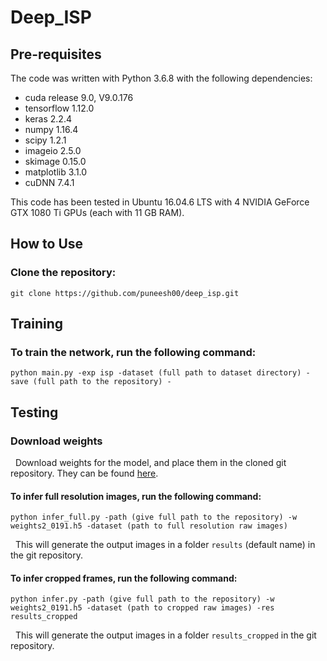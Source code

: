 # Deep_ISP

## Pre-requisites
The code was written with Python 3.6.8 with the following dependencies:
* cuda release 9.0, V9.0.176
* tensorflow 1.12.0
* keras 2.2.4
* numpy 1.16.4
* scipy 1.2.1
* imageio 2.5.0
* skimage 0.15.0
* matplotlib 3.1.0
* cuDNN 7.4.1

This code has been tested in Ubuntu 16.04.6 LTS with 4 NVIDIA GeForce GTX 1080 Ti GPUs (each with 11 GB RAM).

## How to Use 
### Clone the repository:
```
git clone https://github.com/puneesh00/deep_isp.git
```
## Training

### To train the network, run the following command:

```
python main.py -exp isp -dataset (full path to dataset directory) -save (full path to the repository) -
```


## Testing 

### Download weights

&nbsp; Download weights for the model, and place them in the cloned git repository. They can be found [here](https://drive.google.com/file/d/1koBr0LwGVOic9WXk7rDmxM1rplAlVbCR/view?usp=sharing).

#### To infer full resolution images, run the following command:

```
python infer_full.py -path (give full path to the repository) -w weights2_0191.h5 -dataset (path to full resolution raw images)
```
&nbsp; This will generate the output images in a folder `results` (default name) in the git repository.

#### To infer cropped frames, run the following command:

```
python infer.py -path (give full path to the repository) -w weights2_0191.h5 -dataset (path to cropped raw images) -res results_cropped 
```
&nbsp; This will generate the output images in a folder `results_cropped` in the git repository.


